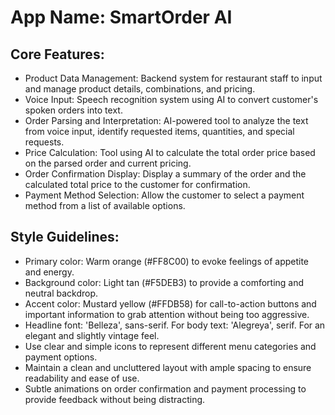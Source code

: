 # **App Name**: SmartOrder AI

## Core Features:

- Product Data Management: Backend system for restaurant staff to input and manage product details, combinations, and pricing.
- Voice Input: Speech recognition system using AI to convert customer's spoken orders into text.
- Order Parsing and Interpretation: AI-powered tool to analyze the text from voice input, identify requested items, quantities, and special requests.
- Price Calculation: Tool using AI to calculate the total order price based on the parsed order and current pricing.
- Order Confirmation Display: Display a summary of the order and the calculated total price to the customer for confirmation.
- Payment Method Selection: Allow the customer to select a payment method from a list of available options.

## Style Guidelines:

- Primary color: Warm orange (#FF8C00) to evoke feelings of appetite and energy.
- Background color: Light tan (#F5DEB3) to provide a comforting and neutral backdrop.
- Accent color: Mustard yellow (#FFDB58) for call-to-action buttons and important information to grab attention without being too aggressive.
- Headline font: 'Belleza', sans-serif. For body text: 'Alegreya', serif. For an elegant and slightly vintage feel.
- Use clear and simple icons to represent different menu categories and payment options.
- Maintain a clean and uncluttered layout with ample spacing to ensure readability and ease of use.
- Subtle animations on order confirmation and payment processing to provide feedback without being distracting.